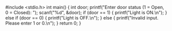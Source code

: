#include <stdio.h>
int main() {
int door;
printf("Enter door status (1 = Open, 0 = Closed): ");
scanf("%d", &door);
if (door == 1) {
printf("Light is ON.\n");
} else if (door == 0) {
printf("Light is OFF.\n");
} else {
printf("Invalid input. Please enter 1 or 0.\n");
}
return 0;
}
